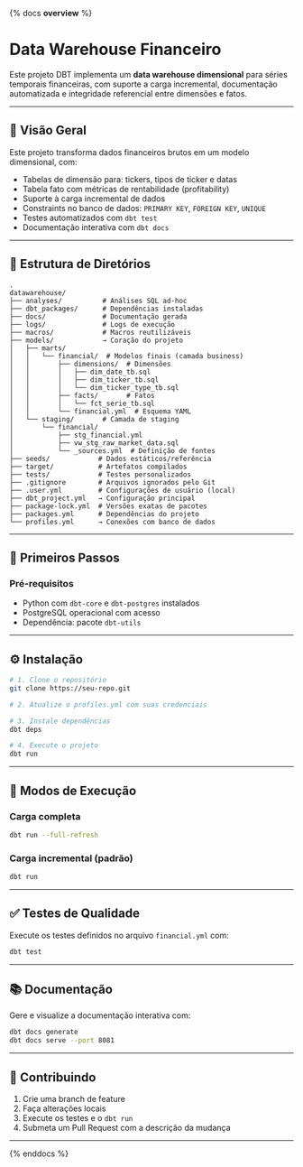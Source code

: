 
{% docs __overview__ %}

# Data Warehouse Financeiro

Este projeto DBT implementa um **data warehouse dimensional** para séries temporais financeiras, com suporte a carga incremental, documentação automatizada e integridade referencial entre dimensões e fatos.

---

## 🧾 Visão Geral

Este projeto transforma dados financeiros brutos em um modelo dimensional, com:

- Tabelas de dimensão para: tickers, tipos de ticker e datas
- Tabela fato com métricas de rentabilidade (profitability)
- Suporte à carga incremental de dados
- Constraints no banco de dados: `PRIMARY KEY`, `FOREIGN KEY`, `UNIQUE`
- Testes automatizados com `dbt test`
- Documentação interativa com `dbt docs`

---

## 📁 Estrutura de Diretórios

```
.
datawarehouse/
├── analyses/          # Análises SQL ad-hoc
├── dbt_packages/      # Dependências instaladas
├── docs/              # Documentação gerada
├── logs/              # Logs de execução
├── macros/            # Macros reutilizáveis
├── models/            → Coração do projeto
│   ├── marts/
│   │   └── financial/  # Modelos finais (camada business)
│   │       ├── dimensions/  # Dimensões
│   │       │   ├── dim_date_tb.sql
│   │       │   ├── dim_ticker_tb.sql
│   │       │   └── dim_ticker_type_tb.sql
│   │       ├── facts/       # Fatos
│   │       │   └── fct_serie_tb.sql
│   │       └── financial.yml  # Esquema YAML
│   └── staging/       # Camada de staging
│       └── financial/
│           ├── stg_financial.yml
│           ├── vw_stg_raw_market_data.sql
│           └── _sources.yml  # Definição de fontes
├── seeds/            # Dados estáticos/referência
├── target/           # Artefatos compilados
├── tests/            # Testes personalizados
├── .gitignore        # Arquivos ignorados pelo Git
├── .user.yml         # Configurações de usuário (local)
├── dbt_project.yml   → Configuração principal
├── package-lock.yml  # Versões exatas de pacotes
├── packages.yml      # Dependências do projeto
└── profiles.yml      → Conexões com banco de dados
```

---

## 🚀 Primeiros Passos

### Pré-requisitos

- Python com `dbt-core` e `dbt-postgres` instalados
- PostgreSQL operacional com acesso
- Dependência: pacote `dbt-utils`

---

## ⚙️ Instalação

```bash
# 1. Clone o repositório
git clone https://seu-repo.git

# 2. Atualize o profiles.yml com suas credenciais

# 3. Instale dependências
dbt deps

# 4. Execute o projeto
dbt run
```

---

## 🔄 Modos de Execução

### Carga completa

```bash
dbt run --full-refresh
```

### Carga incremental (padrão)

```bash
dbt run
```

---

## ✅ Testes de Qualidade

Execute os testes definidos no arquivo `financial.yml` com:

```bash
dbt test
```

---

## 📚 Documentação

Gere e visualize a documentação interativa com:

```bash
dbt docs generate
dbt docs serve --port 8081
```

---

## 🤝 Contribuindo

1. Crie uma branch de feature
2. Faça alterações locais
3. Execute os testes e o `dbt run`
4. Submeta um Pull Request com a descrição da mudança

---

{% enddocs %}
